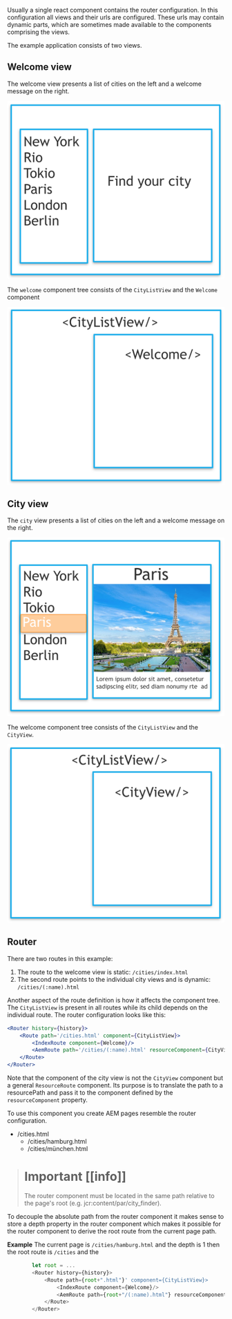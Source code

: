 Usually a single react component contains the router configuration. In this configuration
all views and their urls are configured. These urls may contain dynamic parts, which are sometimes
made available to the components comprising the views.

The example application consists of two views.

## Welcome view

The welcome view presents a list of cities on the left and a welcome message on the right.

![wireframe of welcome view](welcome-wireframe.png)

The `welcome` component tree consists of the `CityListView` and the `Welcome` component

![component tree of welcome view](welcome-component.png)


## City view

The `city` view presents a list of cities on the left and a welcome message on the right.

![wireframe of city view](city-wireframe.png)

The welcome component tree consists of the `CityListView` and the `CityView`.

![component tree of city view](city-component.png)


## Router

There are two routes in this example:

1. The route to the welcome view is static: `/cities/index.html`
2. The second route points to the individual city views and is dynamic: `/cities/(:name).html` 

Another aspect of the route definition is how it affects the component tree. The `CityListView` is present
in all routes while its child depends on the individual route. The router configuration looks like this:

````jsx
<Router history={history}>
    <Route path='/cities.html' component={CityListView}>
        <IndexRoute component={Welcome}/>
        <AemRoute path='/cities/(:name).html' resourceComponent={CityView} component={ResourceRoute}/>
    </Route>
</Router>

```` 

Note that the component of the city view is not the `CityView` component but a general `ResourceRoute` component. Its purpose
is to translate the path to a resourcePath and pass it to the component defined by the `resourceComponent` property.

To use this component you create AEM pages resemble the router configuration. 

- /cities.html
    - /cities/hamburg.html
    - /cities/münchen.html
    
> # Important [[info]]
> The router component must be located in the same path relative to the page's root (e.g. jcr:content/par/city_finder).
>
>

To decouple the absolute path from the router component it makes sense to store a depth
property in the router component which makes it possible for the router component to
derive the root route from the current page path. 

__Example__
The current page is `/cities/hamburg.html` and the depth is 1 then the root route is `/cities` and the 
````typescript
        let root = ...
        <Router history={history}>
            <Route path={root+".html"}' component={CityListView}>
                <IndexRoute component={Welcome}/>
                <AemRoute path={root+"/(:name).html"} resourceComponent={CityView} component={ResourceRoute}/>
            </Route>
        </Router>
````